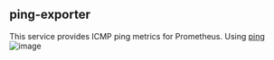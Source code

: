 ## ping-exporter

This service provides ICMP ping metrics for Prometheus. Using [ping](https://github.com/cerebnismus/ping)
![image](https://github.com/cerebnismus/ping-exporter/assets/11842029/6dc07f84-08f4-46a3-b6f6-1ab37968330e)

